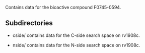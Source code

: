 Contains data for the bioactive compound F0745-0594.

## Subdirectories

- cside/ contains data for the C-side search space on rv1908c.

- nside/ contains data for the N-side search space on rv1908c.


